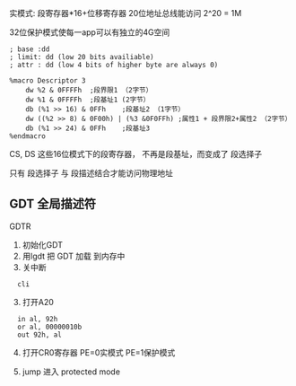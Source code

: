 
实模式: 段寄存器*16+位移寄存器 
20位地址总线能访问 2^20 = 1M

32位保护模式使每一app可以有独立的4G空间

```
; base :dd
; limit: dd (low 20 bits availiable)
; attr : dd (low 4 bits of higher byte are always 0)

%macro Descriptor 3
	dw %2 & 0FFFFh	;段界限1 （2字节）
	dw %1 & 0FFFFh	;段基址1 (2字节）
	db (%1 >> 16) & 0FFh	;段基址2 （1字节）
	dw ((%2 >> 8) & 0F00h) | (%3 &0F0FFh) ;属性1 + 段界限2+属性2 （2字节）
	db (%1 >> 24) & 0FFh	;段基址3
%endmacro
```
CS, DS 这些16位模式下的段寄存器， 不再是段基址，而变成了 段选择子

只有 段选择子 与 段描述结合才能访问物理地址

## GDT 全局描述符


GDTR

1. 初始化GDT
2. 用lgdt 把 GDT 加载 到内存中
3. 关中断
```
  cli
```
3. 打开A20
```
  in al, 92h
  or al, 00000010b
  out 92h, al
```
4. 打开CR0寄存器 PE=0实模式 PE=1保护模式

5. jump 进入 protected mode

